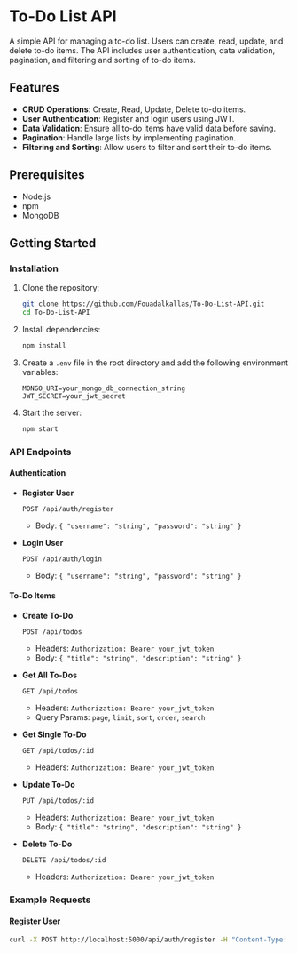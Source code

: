 
# To-Do List API

A simple API for managing a to-do list. Users can create, read, update, and delete to-do items. The API includes user authentication, data validation, pagination, and filtering and sorting of to-do items.

## Features

- **CRUD Operations**: Create, Read, Update, Delete to-do items.
- **User Authentication**: Register and login users using JWT.
- **Data Validation**: Ensure all to-do items have valid data before saving.
- **Pagination**: Handle large lists by implementing pagination.
- **Filtering and Sorting**: Allow users to filter and sort their to-do items.

## Prerequisites

- Node.js
- npm
- MongoDB

## Getting Started

### Installation

1. Clone the repository:
    ```sh
    git clone https://github.com/Fouadalkallas/To-Do-List-API.git
    cd To-Do-List-API
    ```

2. Install dependencies:
    ```sh
    npm install
    ```

3. Create a `.env` file in the root directory and add the following environment variables:
    ```env
    MONGO_URI=your_mongo_db_connection_string
    JWT_SECRET=your_jwt_secret
    ```

4. Start the server:
    ```sh
    npm start
    ```

### API Endpoints

#### Authentication

- **Register User**
    ```http
    POST /api/auth/register
    ```
    - Body: `{ "username": "string", "password": "string" }`

- **Login User**
    ```http
    POST /api/auth/login
    ```
    - Body: `{ "username": "string", "password": "string" }`

#### To-Do Items

- **Create To-Do**
    ```http
    POST /api/todos
    ```
    - Headers: `Authorization: Bearer your_jwt_token`
    - Body: `{ "title": "string", "description": "string" }`

- **Get All To-Dos**
    ```http
    GET /api/todos
    ```
    - Headers: `Authorization: Bearer your_jwt_token`
    - Query Params: `page`, `limit`, `sort`, `order`, `search`

- **Get Single To-Do**
    ```http
    GET /api/todos/:id
    ```
    - Headers: `Authorization: Bearer your_jwt_token`

- **Update To-Do**
    ```http
    PUT /api/todos/:id
    ```
    - Headers: `Authorization: Bearer your_jwt_token`
    - Body: `{ "title": "string", "description": "string" }`

- **Delete To-Do**
    ```http
    DELETE /api/todos/:id
    ```
    - Headers: `Authorization: Bearer your_jwt_token`

### Example Requests

#### Register User
```sh
curl -X POST http://localhost:5000/api/auth/register -H "Content-Type: application/json" -d '{"username": "testuser", "password": "password123"}'
